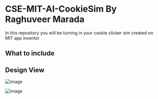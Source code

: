 # CSE-MIT-AI-CookieSim By Raghuveer Marada

In this repository you will be turning in your cookie clicker sim created on MIT app inventor

## What to include

## Design View 
![image](https://github.com/user-attachments/assets/62e2ff50-6531-400f-af65-e02a7268cb0c)

![image](https://github.com/user-attachments/assets/60af1ee3-77d6-4155-8099-2967da342881)

